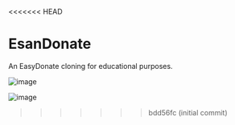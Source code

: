 <<<<<<< HEAD
# EsanDonate
An EasyDonate cloning for educational purposes.

![image](https://github.com/user-attachments/assets/67ab12b5-ccf5-4d3f-8304-3bff3dc8a021)

![image](https://github.com/user-attachments/assets/fab2622c-d696-41e8-b0af-adfa15286c2d)
>>>>>>> bdd56fc (initial commit)
